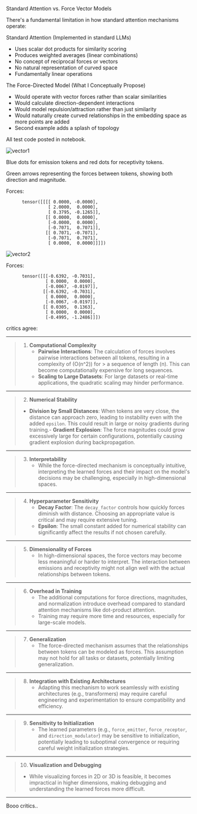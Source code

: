 
Standard Attention vs. Force Vector Models

There's a fundamental limitation in how standard attention mechanisms operate:

Standard Attention (Implemented in standard LLMs)

- Uses scalar dot products for similarity scoring
- Produces weighted averages (linear combinations)
- No concept of reciprocal forces or vectors
- No natural representation of curved space
- Fundamentally linear operations

The Force-Directed Model (What I Conceptually Propose)

- Would operate with vector forces rather than scalar similarities
- Would calculate direction-dependent interactions
- Would model repulsion/attraction rather than just similarity
- Would naturally create curved relationships in the embedding space as more points are added
- Second example adds a splash of topology

All test code posted in notebook.



![vector1](https://github.com/user-attachments/assets/c54dc57f-a129-4062-bbca-c2853f31f16c)


Blue dots for emission tokens and red dots for receptivity tokens.

Green arrows representing the forces between tokens, showing both direction and magnitude.

Forces:

          tensor([[[[ 0.0000, -0.0000],
                    [ 2.0000,  0.0000],
                    [ 0.3795, -0.1265]],
                   [[ 0.0000,  0.0000],
                    [-0.0000,  0.0000],
                    [-0.7071,  0.7071]],
                   [[ 0.7071, -0.7071],
                    [-0.7071,  0.7071],
                    [ 0.0000,  0.0000]]]])


![vector2](https://github.com/user-attachments/assets/db877ba9-b18c-4f84-bd23-1423bebb2a25)

Forces:

          tensor([[[-0.6392, -0.7031],
                   [ 0.0000,  0.0000],
                   [-0.0067, -0.0197]],
                  [[-0.6392, -0.7031],
                   [ 0.0000,  0.0000],
                   [-0.0067, -0.0197]],
                  [[ 0.0305,  0.1363],
                   [ 0.0000,  0.0000],
                   [-0.4995, -1.2486]]])


critics agree:

---

> 1. **Computational Complexity**
>    - **Pairwise Interactions**: The calculation of forces involves pairwise interactions between all tokens, resulting in a complexity of \(O(n^2)\) for > a sequence of length \(n\). This can become computationally expensive for long sequences.
>    - **Scaling to Large Datasets**: For large datasets or real-time applications, the quadratic scaling may hinder performance.

---
> 2. **Numerical Stability**
> - **Division by Small Distances**: When tokens are very close, the distance can approach zero, leading to instability even with the added `epsilon`.
> This could result in large or noisy gradients during training.- **Gradient Explosion**: The force magnitudes could grow excessively large for certain configurations, potentially causing gradient explosion during backpropagation.

---

> 3. **Interpretability**
>    - While the force-directed mechanism is conceptually intuitive, interpreting the learned forces and their impact on the model's decisions may be challenging, especially in high-dimensional spaces.

---

> 4. **Hyperparameter Sensitivity**
>    - **Decay Factor**: The `decay_factor` controls how quickly forces diminish with distance. Choosing an appropriate value is critical and may require extensive tuning.
>    - **Epsilon**: The small constant added for numerical stability can significantly affect the results if not chosen carefully.

---

> 5. **Dimensionality of Forces**
>    - In high-dimensional spaces, the force vectors may become less meaningful or harder to interpret. The interaction between emissions and receptivity might not align well with the actual relationships between tokens.

---

> 6. **Overhead in Training**
>    - The additional computations for force directions, magnitudes, and normalization introduce overhead compared to standard attention mechanisms like dot-product attention.
>    - Training may require more time and resources, especially for large-scale models.

---

> 7. **Generalization**
>    - The force-directed mechanism assumes that the relationships between tokens can be modeled as forces. This assumption may not hold for all tasks or datasets, potentially limiting generalization.

---

> 8. **Integration with Existing Architectures**
>    - Adapting this mechanism to work seamlessly with existing architectures (e.g., transformers) may require careful engineering and experimentation to ensure compatibility and efficiency.

---

> 9. **Sensitivity to Initialization**
>    - The learned parameters (e.g., `force_emitter`, `force_receptor`, and `direction_modulator`) may be sensitive to initialization, potentially leading to suboptimal convergence or requiring careful weight initialization strategies.

---

> 10. **Visualization and Debugging**
>    - While visualizing forces in 2D or 3D is feasible, it becomes impractical in higher dimensions, making debugging and understanding the learned forces more difficult.

---

Booo critics..

   
